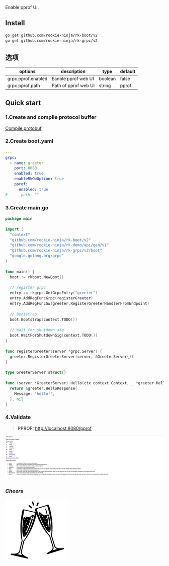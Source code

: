 Enable pprof UI.

## Install
```bash
go get github.com/rookie-ninja/rk-boot/v2
go get github.com/rookie-ninja/rk-grpc/v2
```

## 选项
| options           | description          | type    | default |
|-------------------|----------------------|---------|---------|
| grpc.pprof.enabled | Eanble pprof web UI  | boolean | false   |
| grpc.pprof.path    | Path of pprof web UI | string  | pprof   |

## Quick start
### 1.Create and compile protocol buffer
[Compile protobuf](../buf)

### 2.Create boot.yaml

```yaml
---
grpc:
  - name: greeter
    port: 8080
    enabled: true
    enableRkGwOption: true
    pprof:
      enabled: true
#      path: ""
```

### 3.Create main.go
```go
package main

import (
  "context"
  "github.com/rookie-ninja/rk-boot/v2"
  "github.com/rookie-ninja/rk-demo/api/gen/v1"
  "github.com/rookie-ninja/rk-grpc/v2/boot"
  "google.golang.org/grpc"
)

func main() {
  boot := rkboot.NewBoot()

  // register grpc
  entry := rkgrpc.GetGrpcEntry("greeter")
  entry.AddRegFuncGrpc(registerGreeter)
  entry.AddRegFuncGw(greeter.RegisterGreeterHandlerFromEndpoint)

  // Bootstrap
  boot.Bootstrap(context.TODO())

  // Wait for shutdown sig
  boot.WaitForShutdownSig(context.TODO())
}

func registerGreeter(server *grpc.Server) {
  greeter.RegisterGreeterServer(server, &GreeterServer{})
}

type GreeterServer struct{}

func (server *GreeterServer) Hello(ctx context.Context, _ *greeter.HelloRequest) (*greeter.HelloResponse, error) {
  return &greeter.HelloResponse{
    Message: "hello!",
  }, nil
}
```

### 4.Validate
> **PPROF:** [http://localhost:8080/pprof](http://localhost:8080/pprof)

![](../../../img/user-guide/gin/basic/gin-pprof.png)

### _**Cheers**_
![](../../../img/user-guide/cheers.png)
